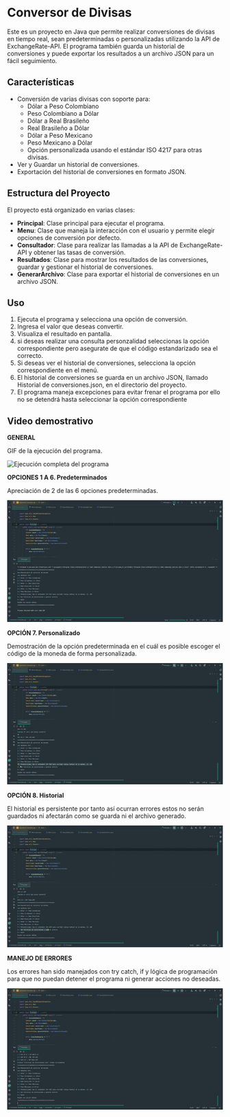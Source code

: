 # Conversor de Divisas

Este es un proyecto en Java que permite realizar conversiones de divisas en tiempo real, sean predeterminadas o personalizadas utilizando la API de ExchangeRate-API. El programa también guarda un historial de conversiones y puede exportar los resultados a un archivo JSON para un fácil seguimiento.

## Características

- Conversión de varias divisas con soporte para:
  - Dólar a Peso Colombiano
  - Peso Colombiano a Dólar
  - Dólar a Real Brasileño
  - Real Brasileño a Dólar
  - Dólar a Peso Mexicano
  - Peso Mexicano a Dólar
  - Opción personalizada usando el estándar ISO 4217 para otras divisas.
- Ver y Guardar un historial de conversiones.
- Exportación del historial de conversiones en formato JSON.

## Estructura del Proyecto

El proyecto está organizado en varias clases:

- **Principal**: Clase principal para ejecutar el programa.
- **Menu**: Clase que maneja la interacción con el usuario y permite elegir opciones de conversión por defecto.
- **Consultador**: Clase para realizar las llamadas a la API de ExchangeRate-API y obtener las tasas de conversión.
- **Resultados**: Clase para mostrar los resultados de las conversiones, guardar y gestionar el historial de conversiones.
- **GenerarArchivo**: Clase para exportar el historial de conversiones en un archivo JSON.

## Uso

1.  Ejecuta el programa y selecciona una opción de conversión.
2.  Ingresa el valor que deseas convertir.
3.  Visualiza el resultado en pantalla.
4.  si deseas realizar una consulta personzalidad seleccionas la opción correspondiente pero asegurate de que el código estandarizado sea el correcto.
5.  Si deseas ver el historial de conversiones, selecciona la opción correspondiente en el menú.
6.  El historial de conversiones se guarda en un archivo JSON, llamado Historial de conversiones.json, en el directorio del proyecto.
7.  El programa maneja excepciones para evitar frenar el programa por ello no se detendrá hasta seleccionar la opción correspondiente

## Video demostrativo

**GENERAL**

GIF de la ejecución del programa.

![Ejecución completa del programa](src/com/jdgg/conversor/assets/General.gif)

**OPCIONES 1 A 6. Predeterminados**

Apreciación de 2 de las 6 opciones predeterminadas.

![Ejecución completa del programa](src/com/jdgg/conversor/assets/Predeterminadas.gif)

**OPCIÓN 7. Personalizado**

Demostración de la opción predeterminada en el cuál es posible escoger el código de la moneda de forma personalizada.

![Ejecución completa del programa](src/com/jdgg/conversor/assets/Personalizado.gif)

**OPCIÓN 8. Historial**

El historial es persistente por tanto así ocurran errores estos no serán guardados ni afectarán como se guarda ni el archivo generado.

![Ejecución completa del programa](src/com/jdgg/conversor/assets/Historial.gif)

**MANEJO DE ERRORES**

Los errores han sido manejados con try catch, if y lógica de programación para que no puedan detener el programa ni generar acciones no deseadas.

![Ejecución completa del programa](src/com/jdgg/conversor/assets/Manejo-de-errores.gif)

